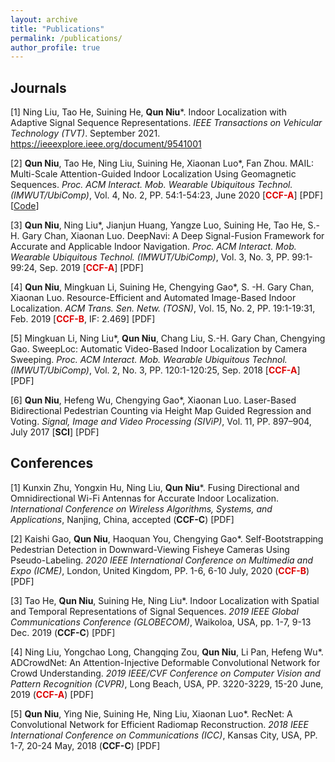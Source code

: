 ```yaml
---
layout: archive
title: "Publications"
permalink: /publications/
author_profile: true
---
```



## Journals

[1] Ning Liu, Tao He, Suining He, **Qun Niu**\*. Indoor Localization with Adaptive Signal Sequence Representations. *IEEE Transactions on Vehicular Technology (TVT)*. September 2021. https://ieeexplore.ieee.org/document/9541001

[2] **Qun Niu**, Tao He, Ning Liu, Suining He, Xiaonan Luo\*, Fan Zhou. MAIL: Multi-Scale Attention-Guided Indoor Localization Using Geomagnetic Sequences.  *Proc. ACM Interact. Mob. Wearable Ubiquitous Technol. (IMWUT/UbiComp)*, Vol. 4, No. 2, PP. 54:1-54:23, June 2020 [**<font color="#dd0000">CCF-A</font>**] [PDF] [[Code](https://github.com/onewalnut/MAIL)]

[3] **Qun Niu**, Ning Liu\*, Jianjun Huang, Yangze Luo, Suining He, Tao He, S.-H. Gary Chan, Xiaonan Luo. DeepNavi: A Deep Signal-Fusion Framework for Accurate and Applicable Indoor Navigation.  *Proc. ACM Interact. Mob. Wearable Ubiquitous Technol. (IMWUT/UbiComp)*, Vol. 3, No. 3, PP. 99:1-99:24, Sep. 2019 [**<font color="#dd0000">CCF-A</font>**] [PDF]

[4] **Qun Niu**, Mingkuan Li, Suining He, Chengying Gao\*, S. -H. Gary Chan, Xiaonan Luo. Resource-Efficient and Automated Image-Based Indoor Localization.  *ACM Trans. Sen. Netw. (TOSN)*, Vol. 15, No. 2, PP. 19:1-19:31, Feb. 2019 [**<font color="#dd0000">CCF-B</font>**, IF: 2.469] [PDF]

[5] Mingkuan Li, Ning Liu\*, **Qun Niu**, Chang Liu, S.-H. Gary Chan, Chengying Gao. SweepLoc: Automatic Video-Based Indoor Localization by Camera Sweeping.  *Proc. ACM Interact. Mob. Wearable Ubiquitous Technol. (IMWUT/UbiComp)*, Vol. 2, No. 3, PP. 120:1-120:25, Sep. 2018 [**<font color="#dd0000">CCF-A</font>**] [PDF]

[6] **Qun Niu**, Hefeng Wu, Chengying Gao\*, Xiaonan Luo. Laser-Based Bidirectional Pedestrian Counting via Height Map Guided Regression and Voting.  *Signal, Image and Video Processing (SIViP)*, Vol. 11, PP. 897–904, July 2017 [**SCI**] [PDF]



## Conferences

[1] Kunxin Zhu, Yongxin Hu, Ning Liu, **Qun Niu**\*. Fusing Directional and Omnidirectional Wi-Fi Antennas for Accurate Indoor Localization.
*International Conference on Wireless Algorithms, Systems, and Applications*,
Nanjing, China, accepted (**CCF-C**) [PDF]

[2] Kaishi Gao, **Qun Niu**, Haoquan You, Chengying Gao\*. Self-Bootstrapping Pedestrian Detection in Downward-Viewing Fisheye Cameras Using Pseudo-Labeling.  *2020 IEEE International Conference on Multimedia and Expo (ICME)*, London, United Kingdom, PP. 1-6, 6-10 July, 2020  (**<font color="#dd0000">CCF-B</font>**) [PDF]

[3] Tao He, **Qun Niu**, Suining He, Ning Liu\*. Indoor Localization with Spatial and Temporal Representations of Signal Sequences.  *2019 IEEE Global Communications Conference (GLOBECOM)*, Waikoloa, USA, pp. 1-7, 9-13 Dec. 2019 (**CCF-C**) [PDF]

[4] Ning Liu, Yongchao Long, Changqing Zou, **Qun Niu**, Li Pan, Hefeng Wu\*. ADCrowdNet: An Attention-Injective Deformable Convolutional Network for Crowd Understanding.  *2019 IEEE/CVF Conference on Computer Vision and Pattern Recognition (CVPR)*, Long Beach, USA, PP. 3220-3229, 15-20 June, 2019 (**<font color="#dd0000">CCF-A</font>**) [PDF]

[5] **Qun Niu**, Ying Nie, Suining He, Ning Liu, Xiaonan Luo\*. RecNet: A Convolutional Network for Efficient Radiomap Reconstruction.  *2018 IEEE International Conference on Communications (ICC)*, Kansas City, USA, PP. 1-7, 20-24 May, 2018 (**CCF-C**) [PDF]

